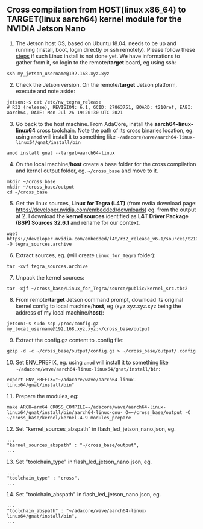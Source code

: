 ## Cross compilation from HOST(linux x86_64) to TARGET(linux aarch64) kernel module for the NVIDIA Jetson Nano

1. The Jetson host OS, based on Ubuntu 18.04, needs to be up and running (install, boot, login directly or ssh remotely). Please follow these [steps](https://developer.nvidia.com/embedded/learn/get-started-jetson-nano-devkit) if such Linux install is not done yet. We have informations to gather from it, so login to the remote/**target** board, eg using ssh:    
```
ssh my_jetson_username@192.168.xyz.xyz
```

2. Check the Jetson version. On the remote/**target** Jetson platform, execute and note aside:    
```
jetson:~$ cat /etc/nv_tegra_release
# R32 (release), REVISION: 6.1, GCID: 27863751, BOARD: t210ref, EABI: aarch64, DATE: Mon Jul 26 19:20:30 UTC 2021
```

3. Go back to the host machine. From AdaCore, install the **aarch64-linux-linux64** cross toolchain. Note the path of its cross binaries location, eg. using `anod` will install it to something like `~/adacore/wave/aarch64-linux-linux64/gnat/install/bin`     
```
anod install gnat --target=aarch64-linux
```

4. On the local machine/**host** create a base folder for the cross compilation and kernel output folder, eg. `~/cross_base` and move to it.     
```
mkdir ~/cross_base
mkdir ~/cross_base/output
cd ~/cross_base
```

5. Get the linux sources, **Linux for Tegra (L4T)** (from nvdia download page: https://developer.nvidia.com/embedded/downloads)
eg. from the output at 2. I download the **kernel sources** identified as **L4T Driver Package (BSP) Sources 32.6.1** and rename for our context.     
```
wget https://developer.nvidia.com/embedded/l4t/r32_release_v6.1/sources/t210/public_sources.tbz2 -O tegra_sources.archive
```

6. Extract sources, eg. (will create `Linux_for_Tegra` folder):       
```
tar -xvf tegra_sources.archive
```

7. Unpack the kernel sources:       
```
tar -xjf ~/cross_base/Linux_for_Tegra/source/public/kernel_src.tbz2
```

8. From remote/**target** Jetson command prompt, download its original kernel config to local machine/**host**, eg (xyz.xyz.xyz.xyz being the address of my local machine/**host**):    
```
jetson:~$ sudo scp /proc/config.gz my_local_username@192.168.xyz.xyz:~/cross_base/output
```

9. Extract the config.gz content to .config file:        
```
gzip -d -c ~/cross_base/output/config.gz > ~/cross_base/output/.config
```

10. Set ENV_PREFIX, eg. using `anod` will install it to something like `~/adacore/wave/aarch64-linux-linux64/gnat/install/bin`:
```
export ENV_PREFIX="~/adacore/wave/aarch64-linux-linux64/gnat/install/bin"
```

11. Prepare the modules, eg:    
```
make ARCH=arm64 CROSS_COMPILE=~/adacore/wave/aarch64-linux-linux64/gnat/install/bin/aarch64-linux-gnu- O=~/cross_base/output -C ~/cross_base/kernel/kernel-4.9 modules_prepare
```

12. Set "kernel_sources_abspath" in flash_led_jetson_nano.json, eg.
```
...
"kernel_sources_abspath" : "~/cross_base/output",
...
```

13. Set "toolchain_type" in flash_led_jetson_nano.json, eg.
```
...
"toolchain_type" : "cross",
...
```

14. Set "toolchain_abspath" in flash_led_jetson_nano.json, eg.
```
...
"toolchain_abspath" : "~/adacore/wave/aarch64-linux-linux64/gnat/install/bin",
...
```

